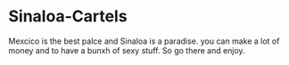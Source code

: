 # Sinaloa-Cartels

Mexcico is the best palce and Sinaloa is a paradise.  you can make a lot of money and to have a bunxh of sexy stuff. So go there and enjoy.